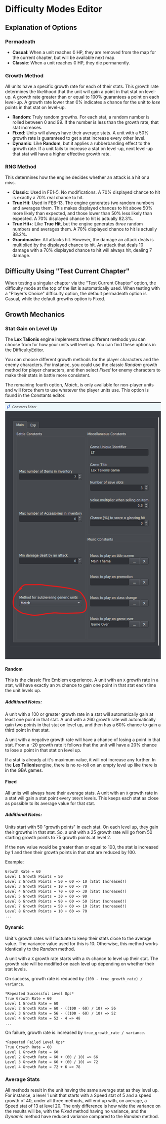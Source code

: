 # Difficulty Modes Editor

## Explanation of Options

### Permadeath

- **Casual**: When a unit reaches 0 HP, they are removed from the map for the current chapter, but will be available next map.
- **Classic**: When a unit reaches 0 HP, they die permanently.

### Growth Method

All units have a specific growth rate for each of their stats. This growth rate determines the likelihood that the unit will gain a point in that stat on level-up. A growth rate greater than or equal to 100% guarantees a point on each level-up. A growth rate lower than 0% indicates a chance for the unit to *lose* points in that stat on level-up.

- **Random**: Truly random growths. For each stat, a random number is rolled between 0 and 99. If the number is less than the growth rate, that stat increases.
- **Fixed**: Units will always have their average stats. A unit with a 50% growth rate is guaranteed to get a stat increase every other level.
- **Dynamic**: Like **Random**, but it applies a rubberbanding effect to the growth rate. If a unit fails to increase a stat on level-up, next level-up that stat will have a higher effective growth rate.

### RNG Method

This determines how the engine decides whether an attack is a hit or a miss.

- **Classic**: Used in FE1-5. No modifications. A 70% displayed chance to hit is exactly a 70% real chance to hit.
- **True Hit**: Used in FE6-13. The engine generates two random numbers and averages them. This makes displayed chances to hit above 50% more likely than expected, and those lower than 50% less likely than expected. A 70% displayed chance to hit is actually 82.3%.
- **True Hit+**: Like **True Hit**, but the engine generates *three* random numbers and averages them. A 70% displayed chance to hit is actually 88.2%.
- **Grandmaster**: All attacks hit. However, the damage an attack deals is multiplied by the displayed chance to hit. An attack that deals 10 damage with a 70% displayed chance to hit will always hit, dealing 7 damage.

## Difficulty Using "Test Current Chapter"

When testing a singular chapter via the "Test Current Chapter" option, the difficulty mode at the top of the list is automatically used. When testing with a "Player's Choice" difficulty option, the default permadeath option is Casual, while the default growths option is Fixed.

## Growth Mechanics

### Stat Gain on Level Up

The **Lex Talionis** engine implements three different methods you can choose from for how your units will level up. You can find these options in the DifficultyEditor. 

You can choose different growth methods for the player characters and the enemy characters. For instance, you could use the classic *Random* growth method for player characters, and then select *Fixed* for enemy characters to make their stats in battle more consistent.

The remaining fourth option, *Match*, is only available for non-player units and will force them to use whatever the player units use. This option is found in the Constants editor.

![ConstantsEditor](../images/constants-editor.png)

#### Random

This is the classic Fire Emblem experience. A unit with an `X` growth rate in a stat, will have exactly an `X%` chance to gain one point in that stat each time the unit levels up. 

##### Additional Notes:

A unit with a 100 or greater growth rate in a stat will automatically gain at least one point in that stat. A unit with a 260 growth rate will automatically gain two points in that stat on level up, and then has a 60% chance to gain a third point in that stat. 

A unit with a negative growth rate will have a chance of losing a point in that stat. From a -20 growth rate it follows that the unit will have a 20% chance to lose a point in that stat on level up. 

If a stat is already at it's maximum value, it will not increase any further. In the **Lex Talionis**engine, there is no re-roll on an empty level up like there is in the GBA games.

#### Fixed

All units will always have their average stats. A unit with an `X` growth rate in a stat will gain a stat point every `100/X` levels. This keeps each stat as close as possible to its average value for that stat. 

##### Additional Notes:

Units start with 50 "growth points" in each stat. On each level up, they gain their growths in that stat. So, a unit with a 25 growth rate will go from 50 starting growth points to 75 growth points at level 2. 

If the new value would be greater than or equal to 100, the stat is increased by 1 and then their growth points in that stat are reduced by 100. 

Example:
```
Growth Rate = 60
Level 1 Growth Points = 50
Level 2 Growth Points = 50 + 60 => 10 (Stat Increased!)
Level 3 Growth Points = 10 + 60 => 70
Level 4 Growth Points = 70 + 60 => 30 (Stat Increased!)
Level 5 Growth Points = 30 + 60 => 90
Level 6 Growth Points = 90 + 60 => 50 (Stat Increased!)
Level 7 Growth Points = 50 + 60 => 10 (Stat Increased!)
Level 8 Growth Points = 10 + 60 => 70
...
```

#### Dynamic

Unit's growth rates will fluctuate to keep their stats close to the average value. The variance value used for this is 10. Otherwise, this method works identically to the *Random* method. 

A unit with a `X` growth rate starts with a `X%` chance to level up their stat. The growth rate will be modified on each level up depending on whether their stat levels. 

On success, growth rate is reduced by `(100 - true_growth_rate) / variance`.

```
*Repeated Successful Level Ups*
True Growth Rate = 60
Level 1 Growth Rate = 60
Level 2 Growth Rate = 60 - ((100 - 60) / 10) => 56
Level 3 Growth Rate = 56 - ((100 - 60) / 10) => 52
Level 4 Growth Rate = 52 - 4 => 48
...
```

On failure, growth rate is increased by `true_growth_rate / variance`.

```
*Repeated Failed Level Ups*
True Growth Rate = 60
Level 1 Growth Rate = 60
Level 2 Growth Rate = 60 + (60 / 10) => 66
Level 3 Growth Rate = 66 + (60 / 10) => 72
Level 4 Growth Rate = 72 + 6 => 78
```

### Average Stats

All methods result in the unit having the same average stat as they level up. For instance, a level 1 unit that starts with a Speed stat of 5 and a speed growth of 40, under all three methods, will end up with, on average, a Speed stat of 13 at level 20. The only difference is how wide the variance on the results will be, with the *Fixed* method having no variance, and the *Dynamic* method have reduced variance compared to the *Random* method.

